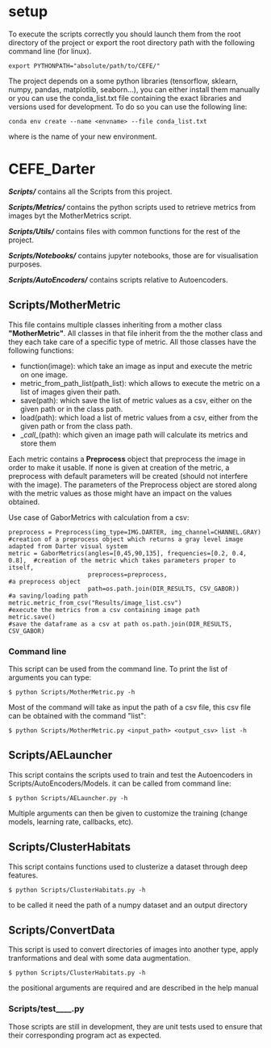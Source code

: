 # setup
To execute the scripts correctly you should launch them from the root directory of the project or export the root directory path with the following command line (for linux).
```
export PYTHONPATH="absolute/path/to/CEFE/"
```
The project depends on a some python libraries (tensorflow, sklearn, numpy, pandas, matplotlib, seaborn...), you can either install them  manually or you can use the conda_list.txt file containing the exact libraries and versions used for development. To do so you can use the following line:
```
conda env create --name <envname> --file conda_list.txt
```
where <envname> is the name of your new environment.

# CEFE_Darter
**_Scripts/_** contains all the Scripts from this project.
    
**_Scripts/Metrics/_** contains the python scripts used to retrieve metrics from images byt the MotherMetrics script.
    
**_Scripts/Utils/_** contains files with common functions for the rest of the project.
    
**_Scripts/Notebooks/_** contains jupyter notebooks, those are for visualisation purposes.
    
**_Scripts/AutoEncoders/_** contains scripts relative to Autoencoders. 

## Scripts/MotherMetric

This file contains multiple classes inheriting from a mother class __"MotherMetric"__. 
All classes in that file inherit from the the mother class and they each take care of a specific type of metric.
All those classes have the following functions:
* function(image): which take an image as input and execute the metric on one image.
* metric_from_path_list(path_list): which allows to execute the metric on a list of images given their path.
* save(path): which save the list of metric values as a csv, either on the given path or in the class path.
* load(path): which load a list of metric values from a csv, either from the given path or from the class path.
* \__call\__(path): which given an image path will calculate its metrics and store them

Each metric contains a __Preprocess__ object that preprocess the image in order to make it usable. If none is given at creation of the metric, a preprocess with default parameters will be created (should not interfere with the image).
The parameters of the Preprocess object are stored along with the metric values as those might have an impact on the values obtained.

Use case of GaborMetrics with calculation from a csv:

    preprocess = Preprocess(img_type=IMG.DARTER, img_channel=CHANNEL.GRAY)  #creation of a preprocess object which returns a gray level image adapted from Darter visual system
    metric = GaborMetrics(angles=[0,45,90,135], frequencies=[0.2, 0.4, 0.8],  #creation of the metric which takes parameters proper to itself,
                          preprocess=preprocess,                              #a preprocess object
                          path=os.path.join(DIR_RESULTS, CSV_GABOR))          #a saving/loading path  
    metric.metric_from_csv("Results/image_list.csv")                       #execute the metrics from a csv containing image path
    metric.save()                                                          #save the dataframe as a csv at path os.path.join(DIR_RESULTS, CSV_GABOR)
   
### Command line
This script can be used from the command line. To print the list of arguments you can type:
```
$ python Scripts/MotherMetric.py -h
```
Most of the command will take as input the path of a csv file, this csv file can be obtained with the command "list":
```
$ python Scripts/MotherMetric.py <input_path> <output_csv> list -h
```
    
## Scripts/AELauncher

This script contains the scripts used to train and test the Autoencoders in Scripts/AutoEncoders/Models.
it can be called from command line:
```
$ python Scripts/AELauncher.py -h
```
Multiple arguments can then be given to customize the training (change models, learning rate, callbacks, etc).
    
## Scripts/ClusterHabitats
 
This script contains functions used to clusterize a dataset through deep features.
```
$ python Scripts/ClusterHabitats.py -h
```
to be called it need the path of a numpy dataset and an output directory
    
## Scripts/ConvertData

This script is used to convert directories of images into another type, apply tranformations and deal with some data augmentation. 
```
$ python Scripts/ClusterHabitats.py -h
```
the positional arguments are required and are described in the help manual
    
### Scripts/test____.py
Those scripts are still in development, they are unit tests used to ensure that their corresponding program act as expected.
